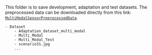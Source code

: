 This folder is to save development, adaptation and test datasets. The preprocessed data can be downloaded directly from this link: [`MultiModalSensorPreprocessedData`](https://drive.google.com/drive/folders/1zvOOJpGodEnjqvAiAeXkzOdjWmz1semF?usp=sharing).
```
- Dataset
    - Adaptation_dataset_multi_modal
    - Multi_Modal
    - Multi_Modal_Test
    - scenario31.jpg
    ...
```